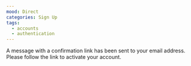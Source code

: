 ```yaml
---
mood: Direct
categories: Sign Up
tags:
  - accounts
  - authentication
---
```

A message with a confirmation link has been sent to your email address. Please follow the link to activate your account.